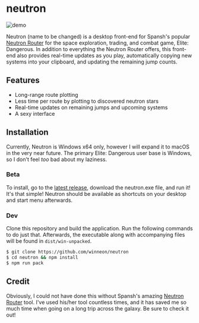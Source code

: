 # neutron

![demo](https://i.imgur.com/suv5xqc.gif)

Neutron (name to be changed) is a desktop front-end for Spansh's popular [Neutron Router](https://www.spansh.co.uk/) for the space exploration, trading, and combat game, Elite: Dangerous. In addition to everything the Neutron Router offers, this front-end also provides real-time updates as you play, automatically copying new systems into your clipboard, and updating the remaining jump counts.

## Features

* Long-range route plotting
* Less time per route by plotting to discovered neutron stars
* Real-time updates on remaining jumps and upcoming systems
* A sexy interface

## Installation

Currently, Neutron is Windows x64 only, however I will expand it to macOS in the very near future. The primary Elite: Dangerous user base is Windows, so I don't feel *too* bad about my laziness.

### Beta

To install, go to the [latest release]( https://github.com/winneon/neutron/releases/latest), download the neutron.exe file, and run it! It's that simple! Neutron should be available as shortcuts on your desktop and start menu afterwards.

### Dev

Clone this repository and build the application. Run the following commands to do just that. Afterwards, the executable along with accompanying files will be found in `dist/win-unpacked`.

```bash
$ git clone https://github.com/winneon/neutron
$ cd neutron && npm install
$ npm run pack
```

## Credit

Obviously, I could not have done this without Spansh's amazing [Neutron Router](https://www.spansh.co.uk/) tool. I've used his/her tool countless times, and it has saved me so much time when going on a long trip across the galaxy. Be sure to check it out!
